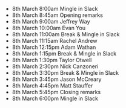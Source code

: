 - 8th March 8:00am	Mingle in Slack
- 8th March 8:45am	Opening remarks
- 8th March 9:00am	Jeffrey Way
- 8th March 10:00am	Evan You
- 8th March 11:00am	Break & Mingle in Slack
- 8th March 11:15am	Rachel Andrew
- 8th March 12:15pm	Adam Wathan
- 8th March 1:15pm	Break & Mingle in Slack
- 8th March 1:30pm	Taylor Otwell
- 8th March 2:30pm	Nick Canzoneri
- 8th March 3:30pm	Break & Mingle in Slack
- 8th March 3:45pm	Jason McCreary
- 8th March 4:45pm	Matt Stauffer
- 8th March 5:45pm	Closing remarks
- 8th March 6:00pm	Mingle in Slack

